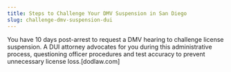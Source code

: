 ```yaml
---
title: Steps to Challenge Your DMV Suspension in San Diego
slug: challenge-dmv-suspension-dui
---
```


You have 10 days post-arrest to request a DMV hearing to challenge license suspension. A DUI attorney advocates for you during this administrative process, questioning officer procedures and test accuracy to prevent unnecessary license loss.[dodlaw.com]